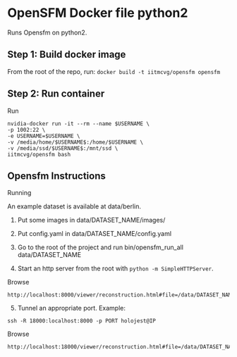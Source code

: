 # OpenSFM Docker file python2

Runs Opensfm on python2.

## Step 1: Build docker image

From the root of the repo, run:
`docker build -t iitmcvg/opensfm opensfm`

## Step 2: Run container

Run

```
nvidia-docker run -it --rm --name $USERNAME \
-p 1002:22 \
-e USERNAME=$USERNAME \
-v /media/home/$USERNAME$:/home/$USERNAME \
-v /media/ssd/$USERNAME$:/mnt/ssd \
iitmcvg/opensfm bash
```
## Opensfm Instructions


Running

An example dataset is available at data/berlin.

1. Put some images in data/DATASET_NAME/images/

2. Put config.yaml in data/DATASET_NAME/config.yaml

3. Go to the root of the project and run bin/opensfm_run_all data/DATASET_NAME

4. Start an http server from the root with `python -m SimpleHTTPServer`.

Browse 
```
http://localhost:8000/viewer/reconstruction.html#file=/data/DATASET_NAME/reconstruction.meshed.json.
```

5. Tunnel an appropriate port. Example:
```
ssh -R 18000:localhost:8000 -p PORT holojest@IP
```

Browse 
```
http://localhost:18000/viewer/reconstruction.html#file=/data/DATASET_NAME/reconstruction.meshed.json.
```